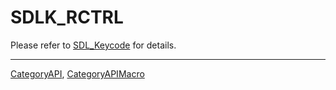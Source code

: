 # SDLK_RCTRL

Please refer to [SDL_Keycode](SDL_Keycode) for details.

----
[CategoryAPI](CategoryAPI), [CategoryAPIMacro](CategoryAPIMacro)

